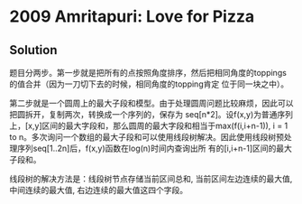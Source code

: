 # 2009 Amritapuri: Love for Pizza

## Solution

题目分两步。第一步就是把所有的点按照角度排序，然后把相同角度的toppings的值合并（因为一刀切下去的时候，相同角度的topping肯定 位于同一块之中）。

第二步就是一个圆周上的最大子段和模型。由于处理圆周问题比较麻烦，因此可以把圆拆开，复制两次，转换成一个序列的，保存为 seq[n*2]。设f(x,y)为普通序列上，[x,y]区间的最大字段和，那么圆周的最大字段和相当于max(f(i,i+n-1)), i = 1 to n。多次询问一个数组的最大子段和可以使用线段树解决。因此使用线段树预处理序列seq[1..2n]后，f(x,y)函数在log(n)时间内查询出所 有的[i,i+n-1]区间的最大子段和。

线段树的解决方法是：线段树节点存储当前区间总和, 当前区间左边连续的最大值, 中间连续的最大值, 右边连续的最大值这四个字段。 
